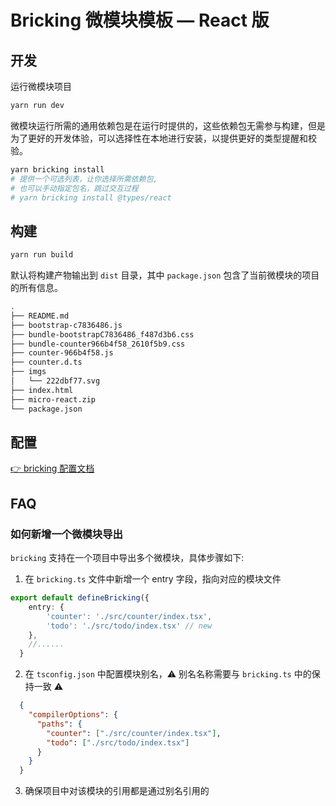 # Bricking 微模块模板 — React 版

## 开发

运行微模块项目
```sh
yarn run dev
```

微模块运行所需的通用依赖包是在运行时提供的，这些依赖包无需参与构建，但是为了更好的开发体验，可以选择性在本地进行安装，以提供更好的类型提醒和校验。
```sh
yarn bricking install
# 提供一个可选列表，让你选择所需依赖包,
# 也可以手动指定包名，跳过交互过程
# yarn bricking install @types/react
```

## 构建
```sh
yarn run build
```
默认将构建产物输出到 `dist` 目录，其中 `package.json` 包含了当前微模块的项目的所有信息。
```sh
.
├── README.md
├── bootstrap-c7836486.js
├── bundle-bootstrapC7836486_f487d3b6.css
├── bundle-counter966b4f58_2610f5b9.css
├── counter-966b4f58.js
├── counter.d.ts
├── imgs
│   └── 222dbf77.svg
├── index.html
├── micro-react.zip
└── package.json
```

## 配置

[👉 bricking 配置文档](https://github.com/qoxop/bricking/blob/main/packages/bricking/README.md)

## FAQ

### 如何新增一个微模块导出

`bricking` 支持在一个项目中导出多个微模块，具体步骤如下:

1. 在 `bricking.ts` 文件中新增一个 entry 字段，指向对应的模块文件
  ```ts
  export default defineBricking({
      entry: {
          'counter': './src/counter/index.tsx',
          'todo': './src/todo/index.tsx' // new
      },
      //......
    }
  ```
2. 在 `tsconfig.json` 中配置模块别名，⚠️ 别名名称需要与  `bricking.ts` 中的保持一致 ⚠️

  ```json
    {
      "compilerOptions": {
        "paths": {
          "counter": ["./src/counter/index.tsx"],
          "todo": ["./src/todo/index.tsx"]
        }
      }
    }
  ```
3. 确保项目中对该模块的引用都是通过别名引用的
